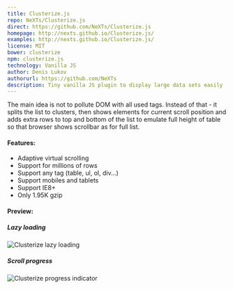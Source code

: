 ```yaml
---
title: Clusterize.js
repo: NeXTs/Clusterize.js
direct: https://github.com/NeXTs/Clusterize.js
homepage: http://nexts.github.io/Clusterize.js/
examples: http://nexts.github.io/Clusterize.js/
license: MIT
bower: clusterize
npm: clusterize.js
technology: Vanilla JS
author: Denis Lukov
authorurl: https://github.com/NeXTs
description: Tiny vanilla JS plugin to display large data sets easily
---
```


The main idea is not to pollute DOM with all used tags. Instead of that - it splits the list to clusters, then shows elements for current scroll position and adds extra rows to top and bottom of the list to emulate full height of table so that browser shows scrollbar as for full list.

#### Features:

* Adaptive virtual scrolling
* Support for millions of rows
* Support any tag (table, ul, ol, div...)
* Support mobiles and tablets
* Support IE8+
* Only 1.95K gzip

#### Preview:

##### Lazy loading
![Clusterize lazy loading](/images/libraries/clusterize/clusterize-js-scrolling-table_example.gif "Clustrize lazy loading")

##### Scroll progress
![Clusterize progress indicator](/images/libraries/clusterize/clusterize-js-with-progress-bar.png "Scrolling progress indicator")
